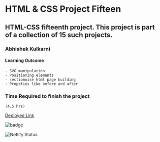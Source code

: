 #   HTML & CSS Project Fifteen

## HTML-CSS fifteenth  project. This project is part of a collection of 15 such projects.

### Abhishek Kulkarni

#### Learning Outcome
    - SVG manipulation
    - Positioning elements
    - sectionwise html page building
    - Propeties like before and after


### Time Required to finish the project
    (4.5 hrs)

 [Deployed Link](https://project15-productdesign-landing-page.netlify.app/)

![badge](https://img.shields.io/badge/Deployment-Up-green)

![Netlify Status](https://api.netlify.com/api/v1/badges/e5dcbd71-f751-4f64-82ad-b8ca486d528a/deploy-status)